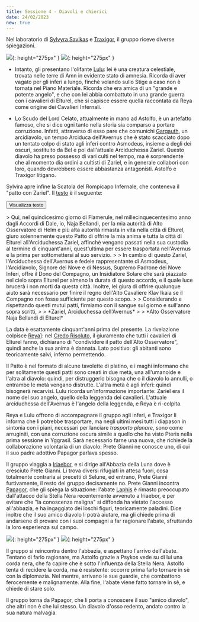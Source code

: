 ```yaml
---
title: Sessione 4 - Diavoli e chierici
date: 24/02/2023
new: true
---
```

Nel laboratorio di [Sylvyra Savikas](/star/npc/misc#sylvyra-savikas) e [Traxigor](/star/npc/misc#traxigor), il gruppo riceve diverse spiegazioni.

![](https://5e.tools/img/adventure/BGDIA/167-0iruv-f-02-lulu.png){: height="275px" } ![](https://5e.tools/img/items/BGDIA/Shield%20of%20the%20Hidden%20Lord.jpg){: height="275px" }

- Intanto, gli presentano l'olifante [Lulu](/star/npc/misc#lulu): lei è una creatura celestiale, trovata nelle terre di Amn in evidente stato di amnesia. Ricorda di aver vagato per gli inferi a lungo, finchè volando sullo Stige a caso non è tornata nel Piano Materiale. Ricorda che era amica di un "grande e potente angelo", e che con lei abbia combattuto in una grande guerra con i cavalieri di Elturel, che si capisce essere quella raccontata da Reya come origine dei Cavalieri Infernali.

- Lo Scudo del Lord Celato, attualmente in mano ad Astolfo, è un artefatto famoso, che si dice ogni tanto nella storia sia comparso a portare corruzione. Infatti, attraverso di esso pare che comunichi [Gargauth](/star/npc/avernus#gargauth), un arcidiavolo, un tempo Arciduca dell'Avernus che è stato scacciato dopo un tentato colpo di stato agli inferi contro Asmodeus, insieme a degli dei oscuri, sostituito da Bel e poi dall'attuale Arciduchessa Zariel. Questo diavolo ha preso possesso di vari culti nel tempo, ma è sorprendente che al momento dia ordini a cultisti di Zariel, e in generale collabori con loro, quando dovrebbero essere abbastanza antagonisti. Astolfo e Traxigor litigano.

Sylvira apre infine la Scatola del Rompicapo Infernale, che conteneva il "patto con Zariel". Il [testo](/star/text/pact) è il seguente:

<button type="button" class="collapsible coll-secondary">Visualizza testo</button>
<div class="collapsible-content" markdown="1">
> Qui, nel quindicesimo giorno di Flamerule, nel millecinquecentesimo anno dagli Accordi di Dale, io, Naja Bellandi, per la mia autorità di Alto Osservatore di Helm e più alta autorità rimasta in vita nella città di Elturel, giuro solennemente questo Patto di offrire la mia anima e tutta la città di Elturel all'Arciduchessa Zariel, affinchè vengano passati nella sua custodia al termine di cinquant'anni, quest'ultima per essere trasportata nell'Avernus e la prima per sottomettersi al suo servizio.
> 
> In cambio di questo Zariel, l'Arciduchessa dell'Avernus e fedele rappresentante di Asmodeus, l'Arcidiavolo, Signore dei Nove e di Nessus, Supremo Padrone dei Nove Inferi, offre il Dono del Compagno, un Insidiatore Solare che sarà piazzato nel cielo sopra Elturel per almeno la durata di questo accordo, e il quale luce brucerà i non morti da questa città. Inoltre, lei giura di offrire qualunque aiuto sarà necessario per finire il regno dell'Alto Cavaliere Klav Ikaia se il Compagno non fosse sufficiente per questo scopo.
> 
> Considerando e rispettando questi mutui patti, firmiamo con il sangue sul giorno e sull'anno sopra scritti,
> 
>   *Zariel, Arciduchessa dell'Avernus*
> 
>   *Alto Osservatore Naja Bellandi di Elturel*
</div>

La data è esattamente cinquant'anni prima del presente. La rivelazione colpisce [Reya](/star/npc/elturel#reya-mantlemorn)]: nel [Credo Risoluto](/star/text/creedresolute), il giuramento che tutti i cavalieri di Elturel fanno, dichiarano di "condividere il patto dell'Alto Osservatore", quindi anche la sua anima è dannata. Lato positivo: gli abitanti sono teoricamente salvi, inferno permettendo. 

Il Patto è nel formato di alcune tavolette di platino, e i maghi informano che per solitamente questi patti sono creati in due metà, una all'umanoide e l'altra al diavolo: quindi, per distruggerlo bisogna che o il diavolo lo annulli, o entrambe le metà vengano distrutte. L'altra metà è agli inferi: quindi bisognerà recarvisi. Lulu ricorda un'informazione importante: Zariel era il nome del suo angelo, quello della leggenda dei cavalieri. L'attuale arciduchessa dell'Avernus è l'angelo della leggenda, e Reya è ri-colpita.

Reya e Lulu offrono di accompagnare il gruppo agli inferi, e Traxigor li informa che li potrebbe trasportare, ma negli ultimi mesi tutti i diapason in sintonia con i piani, necessari per lanciare *trasporto planare*, sono come arruginiti, con una corruzione oscura simile a quello che ha visto Pteris nella prima sessione in Yggrasil. Sarà necessario farne una nuova, che richiede la collaborazione volontaria di un diavolo: Prete Gianni ne conosce uno, di cui il suo padre adottivo Papagor parlava spesso.

Il gruppo viaggia a [Iriaebor](/star/luoghi#iriaebor), e si dirige all'Abbazia della Luna dove è cresciuto Prete Gianni. Lì trova diversi rifugiati in attesa fuori, cosa totalmente contraria ai precetti di Selune, ed entrano, Prete Gianni furtivamente, il resto del gruppo decisamente no. Prete Gianni incontra [Papagor](/star/npc/pgrel#papagor-fumonero), che gli spiega la situazione: l'abate [Laphis](/star/npc/pgrel#laphis-goldiron) è rimasto preoccupato dall'attacco della Stella Nera recentemente avvenuto a Iriaebor, e per evitare che "la conoscenza maligna" si diffonda ha vietato l'accesso all'abbazia, e ha ingaggiato dei loschi figuri, teoricamente paladini. Dice inoltre che il suo amico diavolo li potrà aiutare, ma gli chiede prima di andarsene di provare con i suoi compagni a far ragionare l'abate, sfruttando la loro esperienza sul campo.

![](https://i.imgur.com/tmIh2ET.jpg){: height="275px" } ![](https://i.imgur.com/qwb7Rqy.png){: height="275px" }

Il gruppo si reincontra dentro l'abbazia, e aspettano l'arrivo dell'abate. Tentano di farlo ragionare, ma Astolfo grazie a Psykos vede su di lui una corda nera, che fa capire che è sotto l'influenza della Stella Nera. Astolfo tenta di recidere la corda, ma è resistente: occorre prima farlo tornare in sè con la diplomazia. Nel mentre, arrivano le sue guardie, che combattono ferocemente e malignamente. Alla fine, l'abate viene fatto tornare in sè, e chiede di stare solo.

Il gruppo torna da Papagor, che li porta a conoscere il suo "amico diavolo", che altri non è che lui stesso. Un diavolo d'osso redento, andato contro la sua natura malvagia.